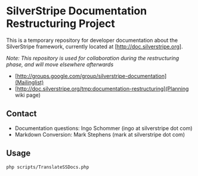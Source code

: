 # SilverStripe Documentation Restructuring Project

This is a temporary repository for developer documentation about the SilverStripe framework, currently located at [http://doc.silverstripe.org].

*Note: This repository is used for collaboration during the restructuring phase, and will move elsewhere afterwards*

 * [http://groups.google.com/group/silverstripe-documentation](Mailinglist)
 * [http://doc.silverstripe.org/tmp:documentation-restructuring](Planning wiki page)

## Contact

 * Documentation questions: Ingo Schommer (ingo at silverstripe dot com)
 * Markdown Conversion: Mark Stephens (mark at silverstripe dot com)

## Usage

	php scripts/TranslateSSDocs.php